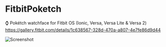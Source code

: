# FitbitPoketch
:watch: Pokétch watchface for Fitbit OS (Ionic, Versa, Versa Lite &amp; Versa 2)
https://gallery.fitbit.com/details/1c638567-328d-470a-a807-4e7fe86d9d44

![Screenshot](https://user-images.githubusercontent.com/15905797/81025883-1f402400-8e70-11ea-849e-00e13e83b790.png)

